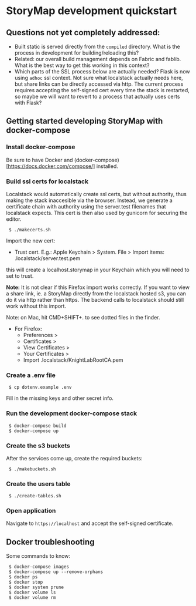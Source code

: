 # StoryMap development quickstart

## Questions not yet completely addressed:

 * Built static is served directly from the `compiled` directory. What is the process in development for building/reloading this?
 * Related: our overall build management depends on Fabric and fablib. What is the best way to get this working in this context?
 * Which parts of the SSL process below are actually needed? Flask is now using `adhoc` ssl context. Not sure what localstack actually needs here, but share links can be directly accessed via http. The current process requires accepting the self-signed cert every time the stack is restarted, so maybe we will want to revert to a process that actually uses certs with Flask?


## Getting started developing StoryMap with docker-compose

### Install docker-compose

Be sure to have Docker and (docker-compose)[https://docs.docker.com/compose/] installed.


### Build ssl certs for localstack

Localstack would automatically create ssl certs, but without authority, thus making the stack inaccesible via the browser. Instead, we generate a certificate chain with authority using the server.test filenames that localstack expects. This cert is then also used by gunicorn for securing the editor.

```
 $ ./makecerts.sh
```

Import the new cert:

 * Trust cert. E.g.: Apple Keychain > System. File > Import items: .localstack/server.test.pem

this will create a localhost.storymap in your Keychain which you will need to set to trust.

**Note:** It is not clear if this Firefox import works correctly. If you want to view a share link, ie. a StoryMap directly from the localstack hosted s3, you can do it via http rather than https. The backend calls to localstack should still work without this import.

Note: on Mac, hit CMD+SHIFT+. to see dotted files in the finder.

 * For Firefox:
    - Preferences >
    - Certificates >
    - View Certificates >
    - Your Certificates >
    - Import .localstack/KnightLabRootCA.pem


### Create a .env file

```
 $ cp dotenv.example .env
```

Fill in the missing keys and other secret info.


### Run the development docker-compose stack

```
 $ docker-compose build
 $ docker-compose up
```


### Create the s3 buckets

After the services come up, create the required buckets:

```
 $ ./makebuckets.sh
```

### Create the users table

```
 $ ./create-tables.sh
```


### Open application

Navigate to `https://localhost` and accept the self-signed certificate.


## Docker troubleshooting

Some commands to know:

```
 $ docker-compose images
 $ docker-compose up --remove-orphans
 $ docker ps
 $ docker stop
 $ docker system prune
 $ docker volume ls
 $ docker volume rm
```
